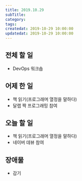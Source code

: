 ```yaml
---
title: 2019.10.29
subTitle: 
category: 
tags: 
createdat: 2019-10-29 10:00:00
updatedat: 2019-10-29 10:00:00
---
```


## 전체 할 일

* DevOps 워크숍

## 어제 한 일

* 책 읽기(프로그래머 열정을 말하다)
* 달랩 짝 프로그래밍 참여

## 오늘 할 일

* 책 읽기(프로그래머 열정을 말하다)
* 네이버 데뷰 참여

## 장애물

* 감기